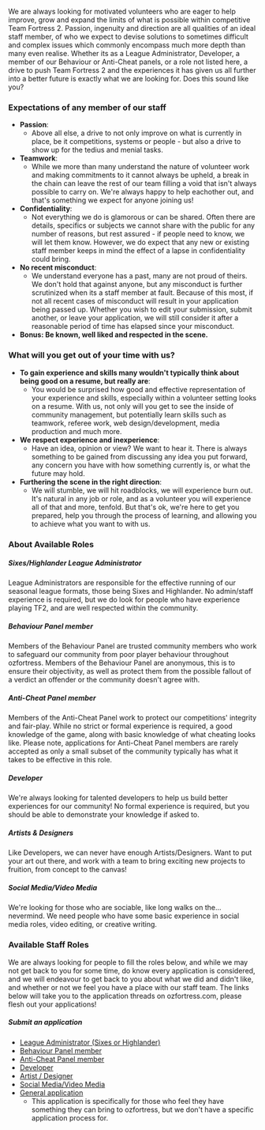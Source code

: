 We are always looking for motivated volunteers who are eager to help improve, grow and expand the limits of what is possible within competitive Team Fortress 2. Passion, ingenuity and direction are all qualities of an ideal staff member, of who we expect to devise solutions to sometimes difficult and complex issues which commonly encompass much more depth than many even realise. Whether its as a League Administrator, Developer, a member of our Behaviour or Anti-Cheat panels, or a role not listed here, a drive to push Team Fortress 2 and the experiences it has given us all further into a better future is exactly what we are looking for. Does this sound like you?

### Expectations of any member of our staff
* **Passion**:
    * Above all else, a drive to not only improve on what is currently in place, be it competitions, systems or people - but also a drive to show up for the tedius and menial tasks.
* **Teamwork**: 
    * While we more than many understand the nature of volunteer work and making commitments to it cannot always be upheld, a break in the chain can leave the rest of our team filling a void that isn't always possible to carry on. We're always happy to help eachother out, and that's something we expect for anyone joining us!
* **Confidentiality**:
    * Not everything we do is glamorous or can be shared. Often there are details, specifics or subjects we cannot share with the public for any number of reasons, but rest assured - if people need to know, we will let them know. However, we do expect that any new or existing staff member keeps in mind the effect of a lapse in confidentiality could bring.
* **No recent misconduct**:
    * We understand everyone has a past, many are not proud of theirs. We don't hold that against anyone, but any misconduct is further scrutinized when its a staff member at fault. Because of this most, if not all recent cases of misconduct will result in your application being passed up. Whether you wish to edit your submission, submit another, or leave your application, we will still consider it after a reasonable period of time has elapsed since your misconduct.
* **Bonus: Be known, well liked and respected in the scene.**

### What will you get out of your time with us?
* **To gain experience and skills many wouldn't typically think about being good on a resume, but really are**:
    * You would be surprised how good and effective representation of your experience and skills, especially within a volunteer setting looks on a resume. With us, not only will you get to see the inside of community management, but potentially learn skills such as teamwork, referee work, web design/development, media production and much more. 
* **We respect experience and inexperience**:
    * Have an idea, opinion or view? We want to hear it. There is always something to be gained from discussing any idea you put forward, any concern you have with how something currently is, or what the future may hold.
* **Furthering the scene in the right direction**:
    * We will stumble, we will hit roadblocks, we will experience burn out. It's natural in any job or role, and as a volunteer you will experience all of that and more, tenfold. But that's ok, we're here to get you prepared, help you through the process of learning, and allowing you to achieve what you want to with us.

### About Available Roles
##### Sixes/Highlander League Administrator
League Administrators are responsible for the effective running of our seasonal league formats, those being Sixes and Highlander. No admin/staff experience is required, but we do look for people who have experience playing TF2, and are well respected within the community.

##### Behaviour Panel member
Members of the Behaviour Panel are trusted community members who work to safeguard our community from poor player behaviour throughout ozfortress. Members of the Behaviour Panel are anonymous, this is to ensure their objectivity, as well as protect them from the possible fallout of a verdict an offender or the community doesn't agree with.

##### Anti-Cheat Panel member
Members of the Anti-Cheat Panel work to protect our competitions' integrity and fair-play. While no strict or formal experience is required, a good knowledge of the game, along with basic knowledge of what cheating looks like. Please note, applications for Anti-Cheat Panel members are rarely accepted as only a small subset of the community typically has what it takes to be effective in this role.

##### Developer
We're always looking for talented developers to help us build better experiences for our community! No formal experience is required, but you should be able to demonstrate your knowledge if asked to.

##### Artists & Designers
Like Developers, we can never have enough Artists/Designers. Want to put your art out there, and work with a team to bring exciting new projects to fruition, from concept to the canvas!

##### Social Media/Video Media
We're looking for those who are sociable, like long walks on the... nevermind. We need people who have some basic experience in social media roles, video editing, or creative writing.

### Available Staff Roles
We are always looking for people to fill the roles below, and while we may not get back to you for some time, do know every application is considered, and we will endeavour to get back to you about what we did and didn't like, and whether or not we feel you have a place with our staff team. The links below will take you to the application threads on ozfortress.com, please flesh out your applications!

##### Submit an application
* [League Administrator (Sixes or Highlander)](https://ozfortress.com/forums/threads/802)
* [Behaviour Panel member](https://ozfortress.com/forums/threads/901)
* [Anti-Cheat Panel member](https://ozfortress.com/forums/threads/1125)
* [Developer](https://ozfortress.com/forums/threads/1126)
* [Artist / Designer](https://ozfortress.com/forums/threads/799)
* [Social Media/Video Media](https://ozfortress.com/forums/threads/801)
* [General application](https://ozfortress.com/forums/threads/1127)
    * This application is specifically for those who feel they have something they can bring to ozfortress, but we don't have a specific application process for.